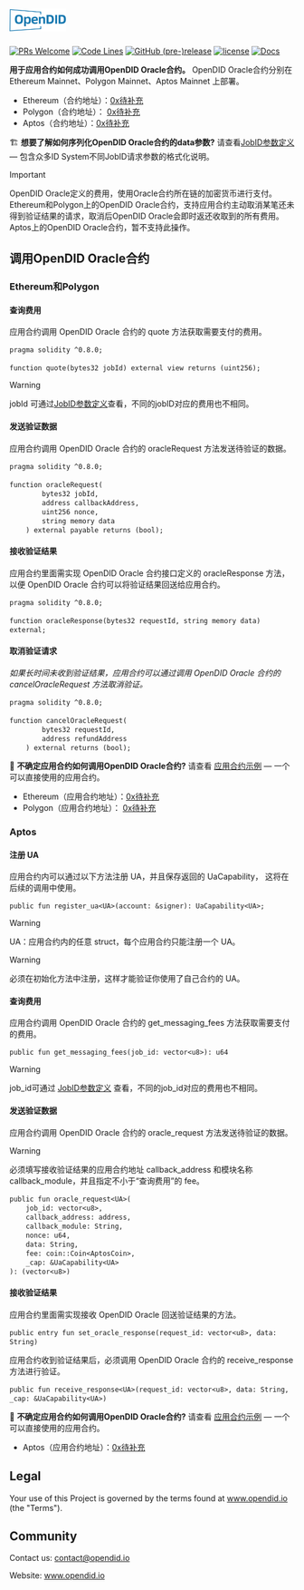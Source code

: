 # <img src="logo.svg" alt="OpenDID" height="40px">

[![PRs Welcome](https://img.shields.io/badge/PRs-welcome-brightgreen.svg?style=flat-square)](https://webasedoc.readthedocs.io/zh_CN/latest/docs/WeBASE/CONTRIBUTING.html)
[![Code Lines](https://tokei.rs/b1/github/WeBankBlockchain/WeBASE?category=code)](https://github.com/OpenDID-Labs/contracts)
[![GitHub (pre-)release](https://img.shields.io/github/release/WeBankBlockchain/WeBASE/all.svg)](https://github.com/WeBankBlockchain/WeBASE/releases)
[![license](http://img.shields.io/badge/license-Apache%20v2-red.svg)](http://www.apache.org/licenses/)
[![Docs](https://img.shields.io/badge/docs-%F0%9F%93%84-yellow)](https://docs.openzeppelin.com/contracts)

**用于应用合约如何成功调用OpenDID Oracle合约。** OpenDID Oracle合约分别在Ethereum Mainnet、Polygon Mainnet、Aptos Mainnet 上部署。

 * Ethereum（合约地址）：[0x待补充](https://github.com/OpenDID-Labs)
 * Polygon（合约地址）： [0x待补充](https://github.com/OpenDID-Labs)
 * Aptos（合约地址）：[0x待补充](https://github.com/OpenDID-Labs) 


:building_construction: **想要了解如何序列化OpenDID Oracle合约的data参数?** 请查看[JobID参数定义](https://github.com/OpenDID-Labs) — 包含众多ID System不同JobID请求参数的格式化说明。

> [!IMPORTANT]
> OpenDID Oracle定义的费用，使用Oracle合约所在链的加密货币进行支付。Ethereum和Polygon上的OpenDID Oracle合约，支持应用合约主动取消某笔还未得到验证结果的请求，取消后OpenDID Oracle会即时返还收取到的所有费用。Aptos上的OpenDID Oracle合约，暂不支持此操作。

## 调用OpenDID Oracle合约

### Ethereum和Polygon

#### 查询费用
应用合约调用 OpenDID Oracle 合约的 quote 方法获取需要支付的费用。

```solidity
pragma solidity ^0.8.0;

function quote(bytes32 jobId) external view returns (uint256);
```

> [!WARNING]
> jobId 可通过[JobID参数定义](https://github.com/OpenDID-Labs)查看，不同的jobID对应的费用也不相同。


#### 发送验证数据

应用合约调用 OpenDID Oracle 合约的 oracleRequest 方法发送待验证的数据。

```solidity
pragma solidity ^0.8.0;

function oracleRequest(
        bytes32 jobId,
        address callbackAddress,
        uint256 nonce,
        string memory data
    ) external payable returns (bool);
```

#### 接收验证结果

应用合约里面需实现 OpenDID Oracle 合约接口定义的 oracleResponse 方法，以便 OpenDID Oracle 合约可以将验证结果回送给应用合约。

```solidity
pragma solidity ^0.8.0;

function oracleResponse(bytes32 requestId, string memory data) external;
```

#### 取消验证请求

_如果长时间未收到验证结果，应用合约可以通过调用 OpenDID Oracle 合约的 cancelOracleRequest 方法取消验证。_

```solidity
pragma solidity ^0.8.0;

function cancelOracleRequest(
        bytes32 requestId,
        address refundAddress
    ) external returns (bool);
```    


:mage: **不确定应用合约如何调用OpenDID Oracle合约?** 请查看 [应用合约示例](https://github.com/OpenDID-Labs) — 一个可以直接使用的应用合约。

 * Ethereum（应用合约地址）：[0x待补充](待补充浏览器地址)
 * Polygon（应用合约地址）： [0x待补充](待补充浏览器地址)

### Aptos

#### 注册 UA
应用合约内可以通过以下方法注册 UA，并且保存返回的 UaCapability<UA>， 这将在后续的调用中使用。

```
public fun register_ua<UA>(account: &signer): UaCapability<UA>;
```    

> [!WARNING]
> UA：应用合约内的任意 struct，每个应用合约只能注册一个 UA。

> [!WARNING]
> 必须在初始化方法中注册，这样才能验证你使用了自己合约的 UA。


#### 查询费用
应用合约调用 OpenDID Oracle 合约的 get_messaging_fees 方法获取需要支付的费用。

```
public fun get_messaging_fees(job_id: vector<u8>): u64

```

> [!WARNING]
> job_id可通过 [JobID参数定义](https://github.com/OpenDID-Labs) 查看，不同的job_id对应的费用也不相同。


#### 发送验证数据

应用合约调用 OpenDID Oracle 合约的 oracle_request<UA> 方法发送待验证的数据。

> [!WARNING]
> 必须填写接收验证结果的应用合约地址 callback_address 和模块名称 callback_module，并且指定不小于“查询费用”的 fee。

```
public fun oracle_request<UA>(
    job_id: vector<u8>,
    callback_address: address,
    callback_module: String,
    nonce: u64,
    data: String,
    fee: coin::Coin<AptosCoin>,
    _cap: &UaCapability<UA>
): (vector<u8>)

```

#### 接收验证结果

应用合约里面需实现接收 OpenDID Oracle 回送验证结果的方法。

```
public entry fun set_oracle_response(request_id: vector<u8>, data: String)

```

应用合约收到验证结果后，必须调用 OpenDID Oracle 合约的 receive_response<UA> 方法进行验证。

```
public fun receive_response<UA>(request_id: vector<u8>, data: String, _cap: &UaCapability<UA>)

```

:mage: **不确定应用合约如何调用OpenDID Oracle合约?** 请查看 [应用合约示例](https://github.com/OpenDID-Labs) — 一个可以直接使用的应用合约。

 * Aptos（应用合约地址）：[0x待补充](待补充浏览器地址) 

## Legal

Your use of this Project is governed by the terms found at www.opendid.io (the "Terms").

## Community
Contact us: contact@opendid.io

Website: www.opendid.io
